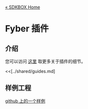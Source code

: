 [&#171; SDKBOX Home](http://sdkbox.com)

<h1>Fyber 插件</h1>

## 介绍
您可以访问 [这里](http://www.cocos2d-x.org/sdkbox/fyber) 取更多关于插件的细节。


<<[../shared/guides.md]


## 样例工程

[github 上的一个样例](https://github.com/sdkbox/sdkbox-sample-fyber)
